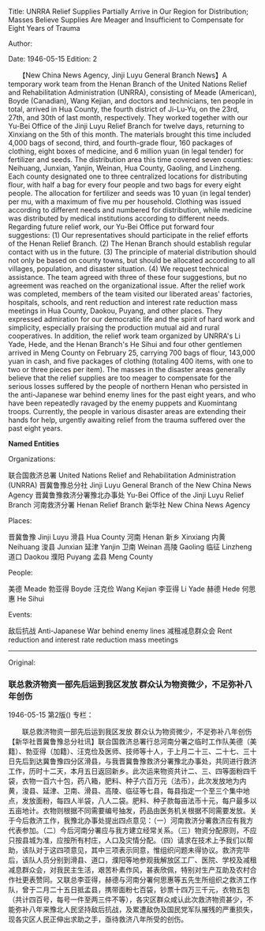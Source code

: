 Title: UNRRA Relief Supplies Partially Arrive in Our Region for Distribution; Masses Believe Supplies Are Meager and Insufficient to Compensate for Eight Years of Trauma

Author:

Date: 1946-05-15
Edition: 2

　　【New China News Agency, Jinji Luyu General Branch News】A temporary work team from the Henan Branch of the United Nations Relief and Rehabilitation Administration (UNRRA), consisting of Meade (American), Boyde (Canadian), Wang Kejian, and doctors and technicians, ten people in total, arrived in Hua County, the fourth district of Ji-Lu-Yu, on the 23rd, 27th, and 30th of last month, respectively. They worked together with our Yu-Bei Office of the Jinji Luyu Relief Branch for twelve days, returning to Xinxiang on the 5th of this month. The materials brought this time included 4,000 bags of second, third, and fourth-grade flour, 160 packages of clothing, eight boxes of medicine, and 6 million yuan (in legal tender) for fertilizer and seeds. The distribution area this time covered seven counties: Neihuang, Junxian, Yanjin, Weinan, Hua County, Gaoling, and Linzheng. Each county designated one to three centralized locations for distributing flour, with half a bag for every four people and two bags for every eight people. The allocation for fertilizer and seeds was 10 yuan (in legal tender) per mu, with a maximum of five mu per household. Clothing was issued according to different needs and numbered for distribution, while medicine was distributed by medical institutions according to different needs. Regarding future relief work, our Yu-Bei Office put forward four suggestions: (1) Our representatives should participate in the relief efforts of the Henan Relief Branch. (2) The Henan Branch should establish regular contact with us in the future. (3) The principle of material distribution should not only be based on county towns, but should be allocated according to all villages, population, and disaster situation. (4) We request technical assistance. The team agreed with three of these four suggestions, but no agreement was reached on the organizational issue. After the relief work was completed, members of the team visited our liberated areas' factories, hospitals, schools, and rent reduction and interest rate reduction mass meetings in Hua County, Daokou, Puyang, and other places. They expressed admiration for our democratic life and the spirit of hard work and simplicity, especially praising the production mutual aid and rural cooperatives. In addition, the relief work team organized by UNRRA's Li Yade, Hede, and the Henan Branch's He Sihui and four other gentlemen arrived in Meng County on February 25, carrying 700 bags of flour, 143,000 yuan in cash, and five packages of clothing (totaling 400 items, with one to two or three pieces per item). The masses in the disaster areas generally believe that the relief supplies are too meager to compensate for the serious losses suffered by the people of northern Henan who persisted in the anti-Japanese war behind enemy lines for the past eight years, and who have been repeatedly ravaged by the enemy puppets and Kuomintang troops. Currently, the people in various disaster areas are extending their hands for help, urgently awaiting relief from the trauma suffered over the past eight years.

**Named Entities**

Organizations:

联合国救济总署    United Nations Relief and Rehabilitation Administration (UNRRA)
晋冀鲁豫总分社    Jinji Luyu General Branch of the New China News Agency
晋冀鲁豫救济分署豫北办事处    Yu-Bei Office of the Jinji Luyu Relief Branch
河南救济分署    Henan Relief Branch
新华社    New China News Agency

Places:

晋冀鲁豫    Jinji Luyu
滑县    Hua County
河南    Henan
新乡    Xinxiang
内黄    Neihuang
浚县    Junxian
延津    Yanjin
卫南    Weinan
高陵    Gaoling
临征    Linzheng
道口    Daokou
濮阳    Puyang
孟县    Meng County

People:

美德    Meade
勃亚得    Boyde
汪克俭    Wang Kejian
李亚得    Li Yade
赫德    Hede
何思惠    He Sihui

Events:

敌后抗战    Anti-Japanese War behind enemy lines
减租减息群众会    Rent reduction and interest rate reduction mass meetings



<hr /> 

Original: 


### 联总救济物资一部先后运到我区发放  群众认为物资微少，不足弥补八年创伤

1946-05-15
第2版()
专栏：

　　联总救济物资一部先后运到我区发放
    群众认为物资微少，不足弥补八年创伤
    【新华社晋冀鲁豫总分社讯】联合国救济总署行总河南分署之临时工作队美德（美籍）、勃亚得（加籍）、汪克俭及医师、技师等十人，于上月二十三、二十七、三十日先后到达冀鲁豫四分区滑县，与我晋冀鲁豫救济分署豫北办事处，共同进行救济工作，历时十二天，本月五日返回新乡。此次运来物资共计二、三、四等面粉四千袋，衣物一百六十包，药八箱，肥料、种子六百万元（法币），此次发放地为内黄，浚县、延津、卫南、滑县、高陵、临征等七县，每县指定一个至三个集中地点，发放面粉，每四人半袋，八人二袋。肥料、种子款每亩法币十元，每户最多以五亩地计。衣物则根据不同需要编号抽发，药品由医务机关根据不同需要发放。关于今后救济工作，我豫北办事处提出四点意见：（一）河南救济分署救济应有我方代表参加。（二）今后河南分署应与我方建立经常关系。（三）物资分配原则，不应只按县城为准，应按所有村庄，人口及灾情分配。（四）请求在技术上予我们以帮助，该队对于这四项意见，其中三项表示同意，惟组织问题未得协议。救济完毕后，该队人员分别到滑县、道口，濮阳等地参观我解放区工厂、医院、学校及减租减息群众会，对我民主生活，艰苦朴素作风，甚表欣佩，特别对生产互助及农村合作社更表赞同。又联总李亚得，赫德与河南分署何思惠等五先生所组织之救济工作队，曾于二月二十五日抵孟县，携带面粉七百袋，钞票十四万三千元，衣物五包（共计四百号，每号一件至两三件不等），各灾区群众咸认此次救济物资甚少，不能弥补八年来豫北人民坚持敌后抗战，及累遭敌伪及国民党军队摧残的严重损失，现各灾区人民正伸出求助之手，亟待救济八年所受的创伤。
